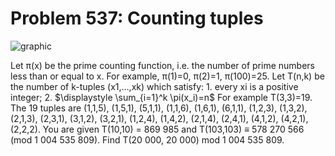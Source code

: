 # Problem 537: Counting tuples

![graphic](img537.gif)

Let π(x) be the prime counting function, i.e. the number of prime
numbers less than or equal to x. For example, π(1)=0, π(2)=1, π(100)=25.
Let T(n,k) be the number of k-tuples (x1,…,xk) which satisfy: 1. every
xi is a positive integer; 2. \$\\displaystyle \\sum\_{i=1}\^k
\\pi(x\_i)=n\$ For example T(3,3)=19. The 19 tuples are (1,1,5),
(1,5,1), (5,1,1), (1,1,6), (1,6,1), (6,1,1), (1,2,3), (1,3,2), (2,1,3),
(2,3,1), (3,1,2), (3,2,1), (1,2,4), (1,4,2), (2,1,4), (2,4,1), (4,1,2),
(4,2,1), (2,2,2). You are given T(10,10) = 869 985 and T(103,103) ≡ 578
270 566 (mod 1 004 535 809). Find T(20 000, 20 000) mod 1 004 535 809.
